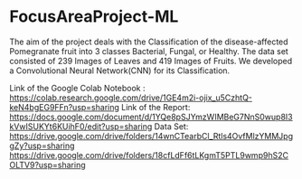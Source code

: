 # FocusAreaProject-ML

The aim of the project deals with the Classification of the disease-affected Pomegranate fruit into 3 classes Bacterial, Fungal, or Healthy.
The data set consisted of 239 Images of Leaves and 419 Images of Fruits.
We developed a Convolutional Neural Network(CNN) for its Classification.

Link of the Google Colab Notebook : https://colab.research.google.com/drive/1GE4m2i-ojix_u5CzhtQ-keN4bgEG9FFn?usp=sharing
Link of the Report: https://docs.google.com/document/d/1YQe8pSJYmzWIMBeG7NnS0wup8I3kVwISUKYt6KUihF0/edit?usp=sharing
Data Set: https://drive.google.com/drive/folders/14wnCTearbCl_Rtls4OvfMlzYMMJpggZy?usp=sharing
          https://drive.google.com/drive/folders/18cfLdFf6tLKgmT5PTL9wmp9hS2COLTV9?usp=sharing

